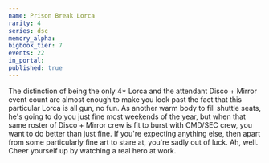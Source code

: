 ```yaml
---
name: Prison Break Lorca
rarity: 4
series: dsc
memory_alpha:
bigbook_tier: 7
events: 22
in_portal:
published: true
---
```


The distinction of being the only 4* Lorca and the attendant Disco + Mirror event count are almost enough to make you look past the fact that this particular Lorca is all gun, no fun. As another warm body to fill shuttle seats, he's going to do you just fine most weekends of the year, but when that same roster of Disco + Mirror crew is fit to burst with CMD/SEC crew, you want to do better than just fine. If you're expecting anything else, then apart from some particularly fine art to stare at, you're sadly out of luck. Ah, well. Cheer yourself up by watching a real hero at work.
